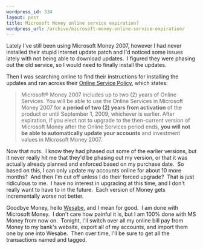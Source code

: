 ```yaml
--- 
wordpress_id: 334
layout: post
title: Microsoft Money online service expiration?
wordpress_url: /archive/microsoft-money-online-service-expiration/
---
```


<p>Lately I&#39;ve still been using Microsoft Money 2007, however I had never installed their stupid internet update patch and I&#39;d noticed some issues lately with not being able to download updates.&nbsp; I figured they were phasing out the old service, so I would need to finally install the updates.</p> <p>Then I was searching online to find their instructions for installing the updates and ran across their <a href="http://www.microsoft.com/money/fi/osp.mspx">Online Service Policy</a>, which states:</p> <blockquote> <p>Microsoft® Money 2007 includes up to two (2) years of Online Services. You will be able to use the Online Services in Microsoft Money 2007 for <strong>a period of two (2) years from activation</strong> of the product or until September 1, 2009, whichever is earlier. After expiration, if you elect not to upgrade to the then-current version of Microsoft Money after the Online Services period ends, <strong>you will not be able to automatically update your accounts</strong> and investment values in Microsoft Money 2007.</p></blockquote> <p>Now that nuts.&nbsp; I know they had phased out some of the earlier versions, but it never really hit me that they&#39;d be phasing out my version, or that it was actually already planned and enforced based on my purchase date.&nbsp; So based on this, I can only update my accounts online for about 10 more months?&nbsp; And then I&#39;m cut off unless I do their forced upgrade?&nbsp; That is just ridiculous to me.&nbsp; I have no interest in upgrading at this time, and I don&#39;t really want to have to in the future.&nbsp; Each version of Money gets incrementally <em>worse</em> not better.</p> <p>Goodbye Money, hello <a href="http://www.wesabe.com/">Wesabe</a>, and I mean for good.&nbsp; I am done with Microsoft Money.&nbsp; I don&#39;t care how painful it is, but I am 100% done with MS Money from now on.&nbsp; Tonight, I&#39;ll switch over all my online bill pay from Money to my bank&#39;s website, export all of my accounts, and import them one by one into Wesabe.&nbsp; Then over time, I&#39;ll be sure to get all the transactions named and tagged.</p>
         

